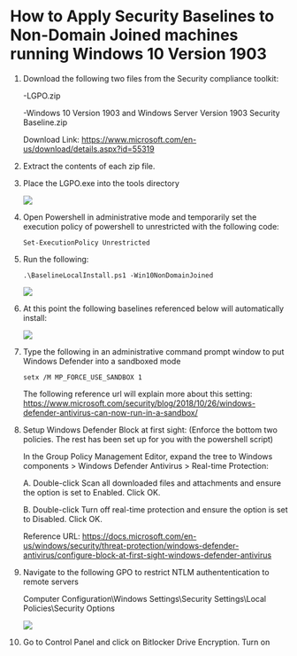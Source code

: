 # How to Apply Security Baselines to Non-Domain Joined machines running Windows 10 Version 1903

1. Download the following two files from the Security compliance toolkit:

   -LGPO.zip
   
   -Windows 10 Version 1903 and Windows Server Version 1903 Security Baseline.zip
   
   Download Link: https://www.microsoft.com/en-us/download/details.aspx?id=55319
   
2. Extract the contents of each zip file. 
 
3. Place the LGPO.exe into the tools directory

   ![](https://github.com/rootsecdev/Microsoft-Blue-Forest/blob/master/Screenshots/StandAloneHardening1903-1.PNG)
  
4. Open Powershell in administrative mode and temporarily set the execution policy of powershell to unrestricted with the following code:

   ```
   Set-ExecutionPolicy Unrestricted
   ```
   
5. Run the following:

   ```
   .\BaselineLocalInstall.ps1 -Win10NonDomainJoined
   ```

     
   ![](https://github.com/rootsecdev/Microsoft-Blue-Forest/blob/master/Screenshots/StandAloneHardening1903-2.PNG)
   
6. At this point the following baselines referenced below will automatically install:
 
   ![](https://github.com/rootsecdev/Microsoft-Blue-Forest/blob/master/Screenshots/StandAloneHardening1903-3.PNG)
   
 
9. Type the following in an administrative command prompt window to put Windows Defender into a sandboxed mode

    ```
    setx /M MP_FORCE_USE_SANDBOX 1
    ```
    The following reference url will explain more about this setting: https://www.microsoft.com/security/blog/2018/10/26/windows-defender-antivirus-can-now-run-in-a-sandbox/
    
 10. Setup Windows Defender Block at first sight: (Enforce the bottom two policies. The rest has been set up for you with the powershell script)
     
     In the Group Policy Management Editor, expand the tree to Windows components > Windows Defender Antivirus > Real-time Protection:
     
     A. Double-click Scan all downloaded files and attachments and ensure the option is set to Enabled. Click OK.
     
     B. Double-click Turn off real-time protection and ensure the option is set to Disabled. Click OK.
     
     Reference URL: https://docs.microsoft.com/en-us/windows/security/threat-protection/windows-defender-antivirus/configure-block-at-first-sight-windows-defender-antivirus
    
 
     
 11. Navigate to the following GPO to restrict NTLM authententication to remote servers
 
     Computer Configuration\Windows Settings\Security Settings\Local Policies\Security Options

     ![](https://github.com/rootsecdev/Microsoft-Blue-Forest/blob/master/Screenshots/StdAloneSec7.PNG)
     
 12. Go to Control Panel and click on Bitlocker Drive Encryption. Turn on 
